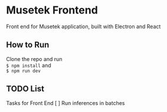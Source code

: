 # Musetek Frontend
Front end for Musetek application, built with Electron and React

## How to Run
Clone the repo and run  
`$ npm install`
and  
`$ npm run dev`

## TODO List
Tasks for Front End
[ ] Run inferences in batches
